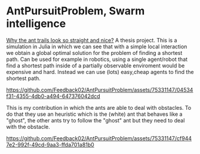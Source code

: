 # AntPursuitProblem, Swarm intelligence
<a href="https://www.researchgate.net/publication/226433624_Why_the_ant_trails_look_so_straight_and_nice"> Why the ant trails look so straight and nice?</a>
A thesis project.
This is a simulation in Julia in which we can see that with a simple local interaction we obtain a global optimal solution for the problem of finding a shortest path.
Can be used for example in robotics, using a single agent/robot that find a shortest path inside of a partially observable enviroment would be expensive and hard.
Instead we can use (lots) easy,cheap agents to find the shortest path. 



https://github.com/Feedback02/AntPursuitProblem/assets/75331147/04534f31-4355-4db0-a494-647376042dcd

This is my contribution in which the ants are able to deal with obstacles. To do that they use an heuristic which is the (white) ant that behaves like a "ghost",
the other ants try to follow the "ghost" ant but they need to deal with the obstacle.


https://github.com/Feedback02/AntPursuitProblem/assets/75331147/cf9447e2-992f-49cd-9aa3-ffda701a81b0






